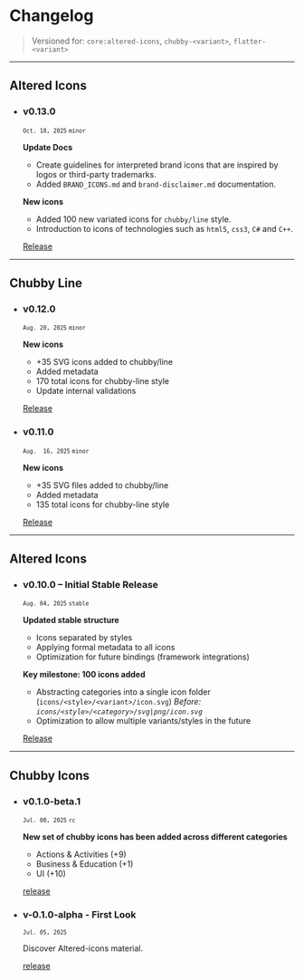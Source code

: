 # Changelog

> Versioned for: `core:altered-icons`, `chubby-<variant>`, `flatter-<variant>`


---
## Altered Icons

+ ### v0.13.0
	<sub>`Oct. 18, 2025` `minor`</sub>
	
	**Update Docs**
	- Create guidelines for interpreted brand icons that are inspired by logos or third-party trademarks.
	- Added `BRAND_ICONS.md` and `brand-disclaimer.md` documentation.
	
	**New icons**
	- Added 100 new variated icons for `chubby/line` style.
	- Introduction to icons of technologies such as `html5`, `css3`, `C#` and `C++`.
	
	[Release](https://github.com/dot-alter/Altered-Icons-Pack/releases/tag/altered-icons-v0.13.0)


---

## Chubby Line

+ ### v0.12.0
	<sub>`Aug. 20, 2025` `minor`</sub>
	
	**New icons**
	- +35 SVG icons added to chubby/line
	- Added metadata
	- 170 total icons for chubby-line style
	- Update internal validations
	
	[Release](https://github.com/dot-alter/Altered-Icons-Pack/releases/tag/chubby-line-v0.12.0)


+ ### v0.11.0
	<sub>`Aug.  16, 2025` `minor`</sub>
	
	**New icons**
	- +35 SVG files added to chubby/line
	- Added metadata
	- 135 total icons for chubby-line style
	
	[Release](https://github.com/dot-alter/Altered-Icons-Pack/releases/tag/chubby-line-v0.11.0)


---

## Altered Icons

+ ### v0.10.0 – Initial Stable Release
	<sub>`Aug. 04, 2025` `stable`</sub>
	
	**Updated stable structure**
	- Icons separated by styles
	- Applying formal metadata to all icons
	- Optimization for future bindings (framework integrations)
	
	**Key milestone: 100 icons added**
	- Abstracting categories into a single icon folder (`icons/<style>/<variant>/icon.svg`)
		*Before: `icons/<style>/<category>/svg|png/icon.svg`*
	- Optimization to allow multiple variants/styles in the future 
	
	[Release](https://github.com/dot-alter/Altered-Icons-Pack/releases/tag/altered-icons-v0.10.0)


---

## Chubby Icons

- ### v0.1.0-beta.1
	<sub>`Jul. 08, 2025` `rc`</sub>
	
	**New set of chubby icons has been added across different categories**
	- Actions & Activities (+9)
	- Business & Education (+1)
	- UI (+10)
	
	[release](https://github.com/dot-alter/Altered-Icons-Pack/releases/tag/chubby-v0.1.0-beta.1)



- ### v-0.1.0-alpha - First Look
	<sub>`Jul. 05, 2025`</sub>
	
	Discover Altered-icons material.
	
	[release](https://github.com/dot-alter/Altered-Icons-Pack/releases/tag/v-a.0.0)